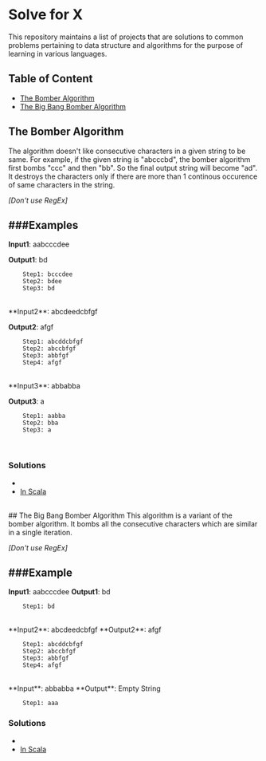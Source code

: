 # Solve for X
This repository maintains a list of projects that are solutions to common problems pertaining to data structure and algorithms for the purpose of learning in various languages.

## Table of Content
- [The Bomber Algorithm](#the-bomber-algorithm)
- [The Big Bang Bomber Algorithm](#the-big-bang-bomber-algorithm)

## The Bomber Algorithm
The algorithm doesn't like consecutive characters in a given string to be same. For example, if the given string is "abcccbd", the bomber algorithm first bombs "ccc" and then "bb". So the final output string will become "ad". It destroys the characters only if there are more than 1 continous occurence of same characters in the string.

*[Don't use RegEx]*

###Examples
-

**Input1**: aabcccdee

**Output1**: bd
```
	Step1: bcccdee
	Step2: bdee
	Step3: bd
```
<br/>
**Input2**: abcdeedcbfgf

**Output2**: afgf

```
	Step1: abcddcbfgf
	Step2: abccbfgf
	Step3: abbfgf
	Step4: afgf
```
<br/>
**Input3**: abbabba

**Output3**: a

```
	Step1: aabba
	Step2: bba
	Step3: a
```
<br/>

### Solutions
-
- [In Scala](https://github.com/codingkapoor/solve-for-x/blob/master/scala/src/main/scala/com/codingkapoor/P01.scala)

<br/>
## The Big Bang Bomber Algorithm
This algorithm is a variant of the bomber algorithm. It bombs all the consecutive characters which are similar in a single iteration.

*[Don't use RegEx]*

###Example
-

**Input1**: aabcccdee
**Output1**: bd

```
	Step1: bd
```
<br/>
**Input2**: abcdeedcbfgf
**Output2**: afgf

```
	Step1: abcddcbfgf
	Step2: abccbfgf
	Step3: abbfgf
	Step4: afgf
```
<br/>
**Input**: abbabba
**Output**: Empty String

```
	Step1: aaa
```


### Solutions
-
- [In Scala](https://github.com/codingkapoor/solve-for-x/blob/master/scala/src/main/scala/com/codingkapoor/P02.scala)
